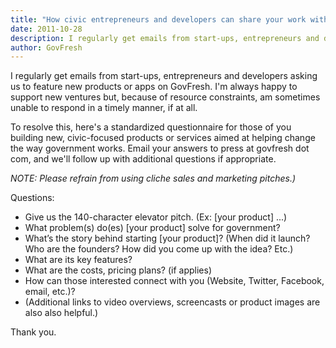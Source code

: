 ```yaml
---
title: "How civic entrepreneurs and developers can share your work with GovFresh readers"
date: 2011-10-28
description: I regularly get emails from start-ups, entrepreneurs and developers who ask to get their products featured on GovFresh.
author: GovFresh
---
```


I regularly get emails from start-ups, entrepreneurs and developers asking us to feature new products or apps on GovFresh. I'm always happy to support new ventures but, because of resource constraints, am sometimes unable to respond in a timely manner, if at all.

To resolve this, here's a standardized questionnaire for those of you building new, civic-focused products or services aimed at helping change the way government works. Email your answers to press at govfresh dot com, and we'll follow up with additional questions if appropriate.

<em>NOTE: Please refrain from using cliche sales and marketing pitches.)</em>

Questions:
<ul>
	<li>Give us the 140-character elevator pitch. (Ex: [your product] ...)</li>
	<li>What problem(s) do(es) [your product] solve for government?</li>
	<li>What’s the story behind starting [your product]? (When did it launch? Who are the founders? How did you come up with the idea? Etc.)</li>
	<li>What are its key features?</li>
	<li>What are the costs, pricing plans? (if applies)</li>
	<li>How can those interested connect with you (Website, Twitter, Facebook, email, etc.)?</li>
	<li>(Additional links to video overviews, screencasts or product images are also also helpful.)</li>
</ul>
Thank you.
